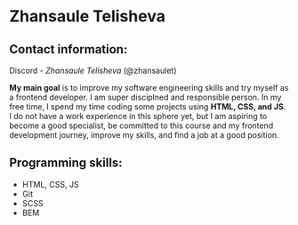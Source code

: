 # Zhansaule Telisheva

## Contact information:

Discord - _Zhansaule Telisheva_ (@zhansaulet)

**My main goal** is to improve my software engineering skills and try myself as a frontend developer. I am super disciplned and responsible person. In my free time, I spend my time coding some projects using **HTML, CSS, and JS**. I do not have a work experience in this sphere yet, but I am aspiring to become a good specialist, be committed to this course and my frontend development journey, improve my skills, and find a job at a good position.

## Programming skills:

- HTML, CSS, JS
- Git
- SCSS
- BEM
